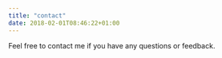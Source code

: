 ```yaml
---
title: "contact"
date: 2018-02-01T08:46:22+01:00
---
```



Feel free to contact me if you have any questions or feedback.